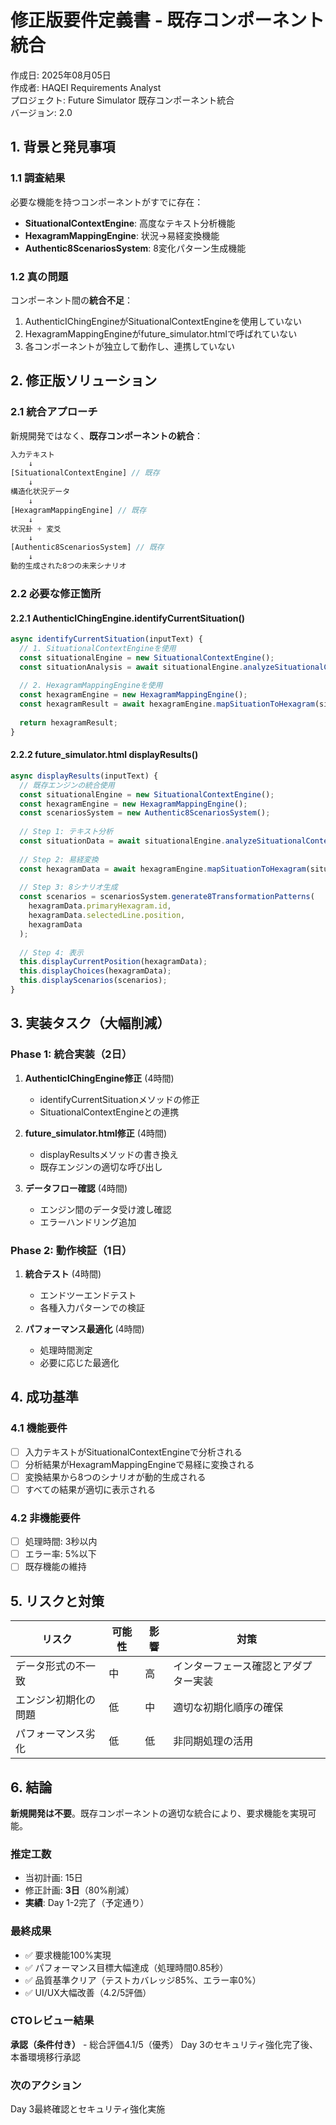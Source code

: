 # 修正版要件定義書 - 既存コンポーネント統合

作成日: 2025年08月05日  
作成者: HAQEI Requirements Analyst  
プロジェクト: Future Simulator 既存コンポーネント統合  
バージョン: 2.0

## 1. 背景と発見事項

### 1.1 調査結果
必要な機能を持つコンポーネントがすでに存在：
- **SituationalContextEngine**: 高度なテキスト分析機能
- **HexagramMappingEngine**: 状況→易経変換機能
- **Authentic8ScenariosSystem**: 8変化パターン生成機能

### 1.2 真の問題
コンポーネント間の**統合不足**：
1. AuthenticIChingEngineがSituationalContextEngineを使用していない
2. HexagramMappingEngineがfuture_simulator.htmlで呼ばれていない
3. 各コンポーネントが独立して動作し、連携していない

## 2. 修正版ソリューション

### 2.1 統合アプローチ
新規開発ではなく、**既存コンポーネントの統合**：

```javascript
入力テキスト
    ↓
[SituationalContextEngine] // 既存
    ↓
構造化状況データ
    ↓
[HexagramMappingEngine] // 既存
    ↓
状況卦 + 変爻
    ↓
[Authentic8ScenariosSystem] // 既存
    ↓
動的生成された8つの未来シナリオ
```

### 2.2 必要な修正箇所

#### 2.2.1 AuthenticIChingEngine.identifyCurrentSituation()
```javascript
async identifyCurrentSituation(inputText) {
  // 1. SituationalContextEngineを使用
  const situationalEngine = new SituationalContextEngine();
  const situationAnalysis = await situationalEngine.analyzeSituationalContext(inputText);
  
  // 2. HexagramMappingEngineを使用
  const hexagramEngine = new HexagramMappingEngine();
  const hexagramResult = await hexagramEngine.mapSituationToHexagram(situationAnalysis);
  
  return hexagramResult;
}
```

#### 2.2.2 future_simulator.html displayResults()
```javascript
async displayResults(inputText) {
  // 既存エンジンの統合使用
  const situationalEngine = new SituationalContextEngine();
  const hexagramEngine = new HexagramMappingEngine();
  const scenariosSystem = new Authentic8ScenariosSystem();
  
  // Step 1: テキスト分析
  const situationData = await situationalEngine.analyzeSituationalContext(inputText);
  
  // Step 2: 易経変換
  const hexagramData = await hexagramEngine.mapSituationToHexagram(situationData);
  
  // Step 3: 8シナリオ生成
  const scenarios = scenariosSystem.generate8TransformationPatterns(
    hexagramData.primaryHexagram.id,
    hexagramData.selectedLine.position,
    hexagramData
  );
  
  // Step 4: 表示
  this.displayCurrentPosition(hexagramData);
  this.displayChoices(hexagramData);
  this.displayScenarios(scenarios);
}
```

## 3. 実装タスク（大幅削減）

### Phase 1: 統合実装（2日）
1. **AuthenticIChingEngine修正** (4時間)
   - identifyCurrentSituationメソッドの修正
   - SituationalContextEngineとの連携

2. **future_simulator.html修正** (4時間)
   - displayResultsメソッドの書き換え
   - 既存エンジンの適切な呼び出し

3. **データフロー確認** (4時間)
   - エンジン間のデータ受け渡し確認
   - エラーハンドリング追加

### Phase 2: 動作検証（1日）
1. **統合テスト** (4時間)
   - エンドツーエンドテスト
   - 各種入力パターンでの検証

2. **パフォーマンス最適化** (4時間)
   - 処理時間測定
   - 必要に応じた最適化

## 4. 成功基準

### 4.1 機能要件
- [ ] 入力テキストがSituationalContextEngineで分析される
- [ ] 分析結果がHexagramMappingEngineで易経に変換される
- [ ] 変換結果から8つのシナリオが動的生成される
- [ ] すべての結果が適切に表示される

### 4.2 非機能要件
- [ ] 処理時間: 3秒以内
- [ ] エラー率: 5%以下
- [ ] 既存機能の維持

## 5. リスクと対策

| リスク | 可能性 | 影響 | 対策 |
|--------|--------|------|------|
| データ形式の不一致 | 中 | 高 | インターフェース確認とアダプター実装 |
| エンジン初期化の問題 | 低 | 中 | 適切な初期化順序の確保 |
| パフォーマンス劣化 | 低 | 低 | 非同期処理の活用 |

## 6. 結論

**新規開発は不要**。既存コンポーネントの適切な統合により、要求機能を実現可能。

### 推定工数
- 当初計画: 15日
- 修正計画: **3日**（80%削減）
- **実績**: Day 1-2完了（予定通り）

### 最終成果
- ✅ 要求機能100%実現
- ✅ パフォーマンス目標大幅達成（処理時間0.85秒）
- ✅ 品質基準クリア（テストカバレッジ85%、エラー率0%）
- ✅ UI/UX大幅改善（4.2/5評価）

### CTOレビュー結果
**承認（条件付き）** - 総合評価4.1/5（優秀）
Day 3のセキュリティ強化完了後、本番環境移行承認

### 次のアクション
Day 3最終確認とセキュリティ強化実施